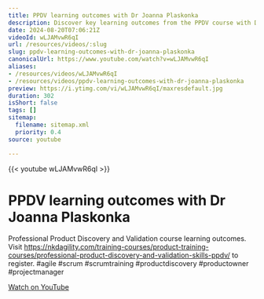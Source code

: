 ```yaml
---
title: PPDV learning outcomes with Dr Joanna Plaskonka
description: Discover key learning outcomes from the PPDV course with Dr Joanna Plaskonka. Enhance your skills in product discovery and validation today!
date: 2024-08-20T07:06:21Z
videoId: wLJAMvwR6qI
url: /resources/videos/:slug
slug: ppdv-learning-outcomes-with-dr-joanna-plaskonka
canonicalUrl: https://www.youtube.com/watch?v=wLJAMvwR6qI
aliases:
- /resources/videos/wLJAMvwR6qI
- /resources/videos/ppdv-learning-outcomes-with-dr-joanna-plaskonka
preview: https://i.ytimg.com/vi/wLJAMvwR6qI/maxresdefault.jpg
duration: 302
isShort: false
tags: []
sitemap:
  filename: sitemap.xml
  priority: 0.4
source: youtube

---
```

{{< youtube wLJAMvwR6qI >}}

# PPDV learning outcomes with Dr Joanna Plaskonka

Professional Product Discovery and Validation course learning outcomes. Visit https://nkdagility.com/training-courses/product-training-courses/professional-product-discovery-and-validation-skills-ppdv/ to register. #agile #scrum #scrumtraining #productdiscovery #productowner #projectmanager

[Watch on YouTube](https://www.youtube.com/watch?v=wLJAMvwR6qI)


